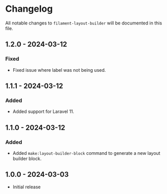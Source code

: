 # Changelog

All notable changes to `filament-layout-builder` will be documented in this file.

## 1.2.0 - 2024-03-12

### Fixed

- Fixed issue where label was not being used.

## 1.1.1 - 2024-03-12

### Added

- Added support for Laravel 11.

## 1.1.0 - 2024-03-12

### Added

- Added `make:layout-builder-block` command to generate a new layout builder block.

## 1.0.0 - 2024-03-03

- Initial release
